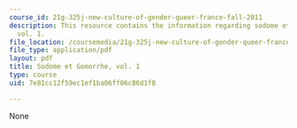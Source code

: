 ```yaml
---
course_id: 21g-325j-new-culture-of-gender-queer-france-fall-2011
description: This resource contains the information regarding sodome et gomorrhe,
  vol. 1.
file_location: /coursemedia/21g-325j-new-culture-of-gender-queer-france-fall-2011/7e81cc12f59ec1ef1ba06ff06c86d1f8_MIT21G_325JF11_Proust.pdf
file_type: application/pdf
layout: pdf
title: Sodome et Gomorrhe, vol. 1
type: course
uid: 7e81cc12f59ec1ef1ba06ff06c86d1f8

---
```

None
